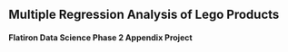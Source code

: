 ## Multiple Regression Analysis of Lego Products
#### Flatiron Data Science Phase 2 Appendix Project

